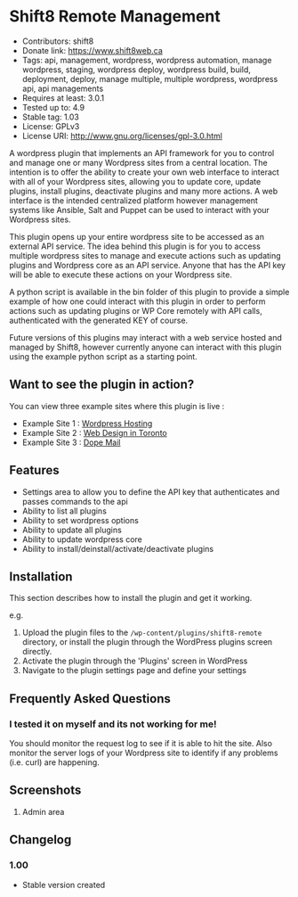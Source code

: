 # Shift8 Remote Management
* Contributors: shift8
* Donate link: https://www.shift8web.ca
* Tags: api, management, wordpress, wordpress automation, manage wordpress, staging, wordpress deploy, wordpress build, build, deployment, deploy, manage multiple, multiple wordpress, wordpress api, api managements
* Requires at least: 3.0.1
* Tested up to: 4.9
* Stable tag: 1.03
* License: GPLv3
* License URI: http://www.gnu.org/licenses/gpl-3.0.html

A wordpress plugin that implements an API framework for you to control and manage one or many Wordpress sites from a central location. The intention is to offer the ability to create your own web interface to interact with all of your Wordpress sites, allowing you to update core, update plugins, install plugins, deactivate plugins and many more actions. A web interface is the intended centralized platform however management systems like Ansible, Salt and Puppet can be used to interact with your Wordpress sites.

This plugin opens up your entire wordpress site to be accessed as an external API service. The idea behind this plugin is for you to access multiple wordpress sites to manage and execute actions such as updating plugins and Wordpress core as an API service. Anyone that has the API key will be able to execute these actions on your Wordpress site. 

A python script is available in the bin folder of this plugin to provide a simple example of how one could interact with this plugin in order to perform actions such as updating plugins or WP Core remotely with API calls, authenticated with the generated KEY of course.

Future versions of this plugins may interact with a web service hosted and managed by Shift8, however currently anyone can interact with this plugin using the example python script as a starting point.

## Want to see the plugin in action?

You can view three example sites where this plugin is live :

- Example Site 1 : [Wordpress Hosting](https://www.stackstar.com "Wordpress Hosting")
- Example Site 2 : [Web Design in Toronto](https://www.shift8web.ca "Web Design in Toronto")
- Example Site 3 : [Dope Mail](https://dopemail.com "Buy Weed Online")

## Features

- Settings area to allow you to define the API key that authenticates and passes commands to the api
- Ability to list all plugins
- Ability to set wordpress options
- Ability to update all plugins
- Ability to update wordpress core
- Ability to install/deinstall/activate/deactivate plugins

## Installation 

This section describes how to install the plugin and get it working.

e.g.

1. Upload the plugin files to the `/wp-content/plugins/shift8-remote` directory, or install the plugin through the WordPress plugins screen directly.
2. Activate the plugin through the 'Plugins' screen in WordPress
3. Navigate to the plugin settings page and define your settings

## Frequently Asked Questions 

### I tested it on myself and its not working for me! 

You should monitor the request log to see if it is able to hit the site. Also monitor the server logs of your Wordpress site to identify if any problems (i.e. curl) are happening.

## Screenshots 

1. Admin area

## Changelog 

### 1.00
* Stable version created
